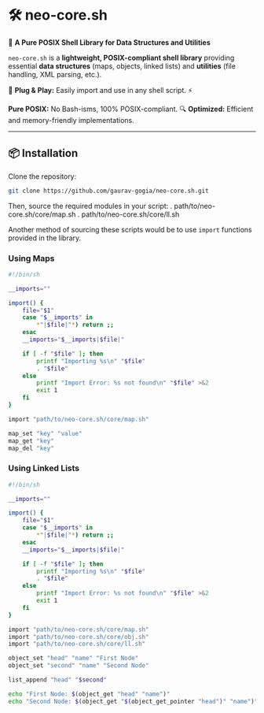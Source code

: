 # 🛠️ neo-core.sh

🚀 **A Pure POSIX Shell Library for Data Structures and Utilities**

`neo-core.sh` is a **lightweight, POSIX-compliant shell library** providing
essential **data structures** (maps, objects, linked lists) and **utilities**
(file handling, XML parsing, etc.).

🔌 **Plug & Play:** Easily import and use in any shell script. ⚡

**Pure POSIX:** No Bash-isms, 100% POSIX-compliant. 🔍 **Optimized:** Efficient
and memory-friendly implementations.

---

## 📦 **Installation**

Clone the repository:

```sh
git clone https://github.com/gaurav-gogia/neo-core.sh.git
```

Then, source the required modules in your script: .
path/to/neo-core.sh/core/map.sh . path/to/neo-core.sh/core/ll.sh

Another method of sourcing these scripts would be to use `import` functions
provided in the library.

### Using Maps

```sh
#!/bin/sh

__imports=""

import() {
    file="$1"
    case "$__imports" in
        *"|$file|"*) return ;;
    esac
    __imports="$__imports|$file|"

    if [ -f "$file" ]; then
        printf "Importing %s\n" "$file"
        . "$file"
    else
        printf "Import Error: %s not found\n" "$file" >&2
        exit 1
    fi
}

import "path/to/neo-core.sh/core/map.sh"

map_set "key" "value"
map_get "key"
map_del "key"
```

### Using Linked Lists

```sh
#!/bin/sh

__imports=""

import() {
    file="$1"
    case "$__imports" in
        *"|$file|"*) return ;;
    esac
    __imports="$__imports|$file|"

    if [ -f "$file" ]; then
        printf "Importing %s\n" "$file"
        . "$file"
    else
        printf "Import Error: %s not found\n" "$file" >&2
        exit 1
    fi
}

import "path/to/neo-core.sh/core/map.sh"
import "path/to/neo-core.sh/core/obj.sh"
import "path/to/neo-core.sh/core/ll.sh"

object_set "head" "name" "First Node"
object_set "second" "name" "Second Node"

list_append "head" "$second"

echo "First Node: $(object_get "head" "name")"
echo "Second Node: $(object_get "$(object_get_pointer "head")" "name")"
```
